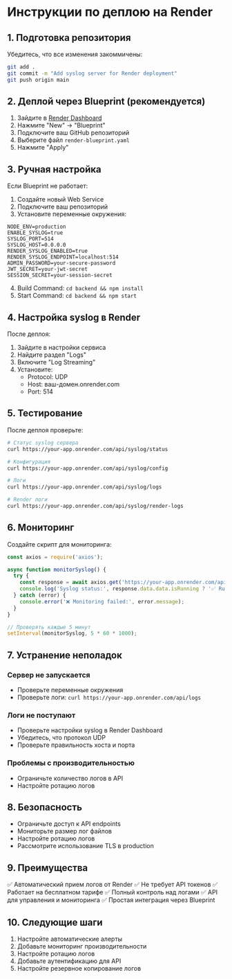 
# Инструкции по деплою на Render

## 1. Подготовка репозитория

Убедитесь, что все изменения закоммичены:

```bash
git add .
git commit -m "Add syslog server for Render deployment"
git push origin main
```

## 2. Деплой через Blueprint (рекомендуется)

1. Зайдите в [Render Dashboard](https://dashboard.render.com)
2. Нажмите "New" → "Blueprint"
3. Подключите ваш GitHub репозиторий
4. Выберите файл `render-blueprint.yaml`
5. Нажмите "Apply"

## 3. Ручная настройка

Если Blueprint не работает:

1. Создайте новый Web Service
2. Подключите ваш репозиторий
3. Установите переменные окружения:

```env
NODE_ENV=production
ENABLE_SYSLOG=true
SYSLOG_PORT=514
SYSLOG_HOST=0.0.0.0
RENDER_SYSLOG_ENABLED=true
RENDER_SYSLOG_ENDPOINT=localhost:514
ADMIN_PASSWORD=your-secure-password
JWT_SECRET=your-jwt-secret
SESSION_SECRET=your-session-secret
```

4. Build Command: `cd backend && npm install`
5. Start Command: `cd backend && npm start`

## 4. Настройка syslog в Render

После деплоя:

1. Зайдите в настройки сервиса
2. Найдите раздел "Logs"
3. Включите "Log Streaming"
4. Установите:
   - Protocol: UDP
   - Host: ваш-домен.onrender.com
   - Port: 514

## 5. Тестирование

После деплоя проверьте:

```bash
# Статус syslog сервера
curl https://your-app.onrender.com/api/syslog/status

# Конфигурация
curl https://your-app.onrender.com/api/syslog/config

# Логи
curl https://your-app.onrender.com/api/syslog/logs

# Render логи
curl https://your-app.onrender.com/api/syslog/render-logs
```

## 6. Мониторинг

Создайте скрипт для мониторинга:

```javascript
const axios = require('axios');

async function monitorSyslog() {
  try {
    const response = await axios.get('https://your-app.onrender.com/api/syslog/status');
    console.log('Syslog status:', response.data.data.isRunning ? '✅ Running' : '❌ Stopped');
  } catch (error) {
    console.error('❌ Monitoring failed:', error.message);
  }
}

// Проверять каждые 5 минут
setInterval(monitorSyslog, 5 * 60 * 1000);
```

## 7. Устранение неполадок

### Сервер не запускается
- Проверьте переменные окружения
- Проверьте логи: `curl https://your-app.onrender.com/api/logs`

### Логи не поступают
- Проверьте настройки syslog в Render Dashboard
- Убедитесь, что протокол UDP
- Проверьте правильность хоста и порта

### Проблемы с производительностью
- Ограничьте количество логов в API
- Настройте ротацию логов

## 8. Безопасность

- Ограничьте доступ к API endpoints
- Мониторьте размер лог файлов
- Настройте ротацию логов
- Рассмотрите использование TLS в production

## 9. Преимущества

✅ Автоматический прием логов от Render
✅ Не требует API токенов
✅ Работает на бесплатном тарифе
✅ Полный контроль над логами
✅ API для управления и мониторинга
✅ Простая интеграция через Blueprint

## 10. Следующие шаги

1. Настройте автоматические алерты
2. Добавьте мониторинг производительности
3. Настройте ротацию логов
4. Добавьте аутентификацию для API
5. Настройте резервное копирование логов
